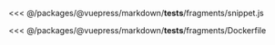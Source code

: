 <<< @/packages/@vuepress/markdown/__tests__/fragments/snippet.js

<<< @/packages/@vuepress/markdown/__tests__/fragments/Dockerfile
